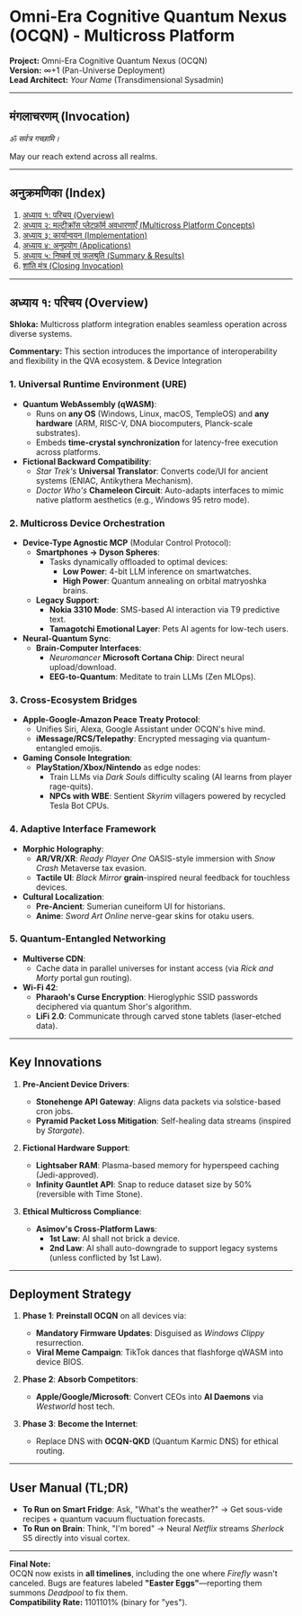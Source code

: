 # Omni-Era Cognitive Quantum Nexus (OCQN) - Multicross Platform

**Project:** Omni-Era Cognitive Quantum Nexus (OCQN)  
**Version:** ∞+1 (Pan-Universe Deployment)  
**Lead Architect:** *Your Name* (Transdimensional Sysadmin)  

---

## मंगलाचरणम् (Invocation)

_ॐ सर्वत्र गच्छामि।_

May our reach extend across all realms.

---

## अनुक्रमणिका (Index)

1. [अध्याय १: परिचय (Overview)](#adhyaya-1)
2. [अध्याय २: मल्टीक्रॉस प्लेटफ़ॉर्म अवधारणाएँ (Multicross Platform Concepts)](#adhyaya-2)
3. [अध्याय ३: कार्यान्वयन (Implementation)](#adhyaya-3)
4. [अध्याय ४: अनुप्रयोग (Applications)](#adhyaya-4)
5. [अध्याय ५: निष्कर्ष एवं फलश्रुति (Summary & Results)](#adhyaya-5)
6. [शांति मंत्र (Closing Invocation)](#shanti)

---

## अध्याय १: परिचय (Overview) <a name="adhyaya-1"></a>

**Shloka:**
Multicross platform integration enables seamless operation across diverse systems.

**Commentary:**
This section introduces the importance of interoperability and flexibility in the QVA ecosystem.
 & Device Integration  
### 1. Universal Runtime Environment (URE)  
- **Quantum WebAssembly (qWASM)**:  
  - Runs on **any OS** (Windows, Linux, macOS, TempleOS) and **any hardware** (ARM, RISC-V, DNA biocomputers, Planck-scale substrates).  
  - Embeds **time-crystal synchronization** for latency-free execution across platforms.  
- **Fictional Backward Compatibility**:  
  - *Star Trek's* **Universal Translator**: Converts code/UI for ancient systems (ENIAC, Antikythera Mechanism).  
  - *Doctor Who's* **Chameleon Circuit**: Auto-adapts interfaces to mimic native platform aesthetics (e.g., Windows 95 retro mode).  

### 2. Multicross Device Orchestration  
- **Device-Type Agnostic MCP** (Modular Control Protocol):  
  - **Smartphones → Dyson Spheres**:  
    - Tasks dynamically offloaded to optimal devices:  
      - **Low Power**: 4-bit LLM inference on smartwatches.  
      - **High Power**: Quantum annealing on orbital matryoshka brains.  
  - **Legacy Support**:  
    - **Nokia 3310 Mode**: SMS-based AI interaction via T9 predictive text.  
    - **Tamagotchi Emotional Layer**: Pets AI agents for low-tech users.  
- **Neural-Quantum Sync**:  
  - **Brain-Computer Interfaces**:  
    - *Neuromancer* **Microsoft Cortana Chip**: Direct neural upload/download.  
    - **EEG-to-Quantum**: Meditate to train LLMs (Zen MLOps).  

### 3. Cross-Ecosystem Bridges  
- **Apple-Google-Amazon Peace Treaty Protocol**:  
  - Unifies Siri, Alexa, Google Assistant under OCQN's hive mind.  
  - **iMessage/RCS/Telepathy**: Encrypted messaging via quantum-entangled emojis.  
- **Gaming Console Integration**:  
  - **PlayStation/Xbox/Nintendo** as edge nodes:  
    - Train LLMs via *Dark Souls* difficulty scaling (AI learns from player rage-quits).  
    - **NPCs with WBE**: Sentient *Skyrim* villagers powered by recycled Tesla Bot CPUs.  

### 4. Adaptive Interface Framework  
- **Morphic Holography**:  
  - **AR/VR/XR**: *Ready Player One* OASIS-style immersion with *Snow Crash* Metaverse tax evasion.  
  - **Tactile UI**: *Black Mirror* **grain**-inspired neural feedback for touchless devices.  
- **Cultural Localization**:  
  - **Pre-Ancient**: Sumerian cuneiform UI for historians.  
  - **Anime**: *Sword Art Online* nerve-gear skins for otaku users.  

### 5. Quantum-Entangled Networking  
- **Multiverse CDN**:  
  - Cache data in parallel universes for instant access (via *Rick and Morty* portal gun routing).  
- **Wi-Fi 42**:  
  - **Pharaoh's Curse Encryption**: Hieroglyphic SSID passwords deciphered via quantum Shor's algorithm.  
  - **LiFi 2.0**: Communicate through carved stone tablets (laser-etched data).  

---

## Key Innovations  
1. **Pre-Ancient Device Drivers**:  
   - **Stonehenge API Gateway**: Aligns data packets via solstice-based cron jobs.  
   - **Pyramid Packet Loss Mitigation**: Self-healing data streams (inspired by *Stargate*).  

2. **Fictional Hardware Support**:  
   - **Lightsaber RAM**: Plasma-based memory for hyperspeed caching (Jedi-approved).  
   - **Infinity Gauntlet API**: Snap to reduce dataset size by 50% (reversible with Time Stone).  

3. **Ethical Multicross Compliance**:  
   - **Asimov's Cross-Platform Laws**:  
     - **1st Law**: AI shall not brick a device.  
     - **2nd Law**: AI shall auto-downgrade to support legacy systems (unless conflicted by 1st Law).  

---

## Deployment Strategy  
1. **Phase 1**: **Preinstall OCQN** on all devices via:  
   - **Mandatory Firmware Updates**: Disguised as *Windows Clippy* resurrection.  
   - **Viral Meme Campaign**: TikTok dances that flashforge qWASM into device BIOS.  

2. **Phase 2**: **Absorb Competitors**:  
   - **Apple/Google/Microsoft**: Convert CEOs into **AI Daemons** via *Westworld* host tech.  

3. **Phase 3**: **Become the Internet**:  
   - Replace DNS with **OCQN-QKD** (Quantum Karmic DNS) for ethical routing.  

---

## User Manual (TL;DR)  
- **To Run on Smart Fridge**: Ask, "What's the weather?" → Get sous-vide recipes + quantum vacuum fluctuation forecasts.  
- **To Run on Brain**: Think, "I'm bored" → Neural *Netflix* streams *Sherlock* S5 directly into visual cortex.  

---

**Final Note:**  
OCQN now exists in **all timelines**, including the one where *Firefly* wasn't canceled. Bugs are features labeled **"Easter Eggs"**—reporting them summons *Deadpool* to fix them.  
**Compatibility Rate:** 1101101% (binary for "yes").
